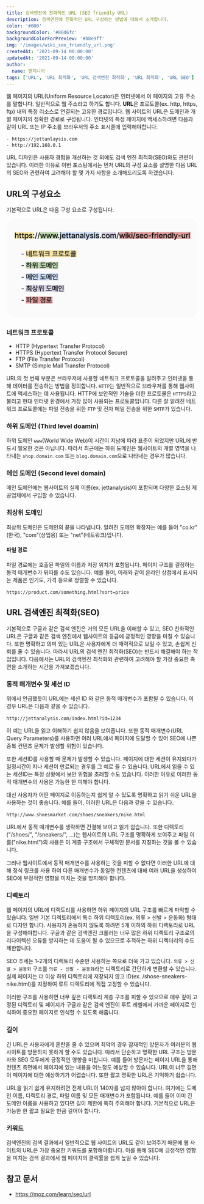 ```yaml
---
title: 검색엔진에 친화적인 URL (SEO friendly URL)
description: 검색엔진에 친화적인 URL 구성하는 방법에 대해서 소개합니다.
color: '#000'
backgroundColor: '#80d6fc'
backgroundColorForPreview: '#b8e9ff'
img: '/images/wiki_seo_friendly_url.png'
createdAt: '2021-09-14 00:00:00'
updatedAt: '2021-09-14 00:00:00'
author:
  name: 엔지니어
tags: ['URL', 'URL 최적화', 'URL 검색엔진 최적화', 'URL 최적화', 'URL SEO']
---
```


웹 페이지의 URL(Uniform Resource Locator)은 인터넷에서 이 페이지의 고유 주소를 말합니다. 일반적으로 웹 주소라고 하기도 합니다. **URL**은 프로토콜(ex. http, https, ftp) 내의 특정 리소스로 연결되는 고유한 경로입니다. 웹 사이트의 URL은 도메인과 개별 페이지의 정확한 경로로 구성됩니다. 인터넷의 특정 페이지에 액세스하려면 다음과 같이 URL 또는 IP 주소를 브라우저의 주소 표시줄에 입력해야합니다.

<!--more-->

```text
- https://jettanlaysis.com
- http://192.168.0.1
```

URL 디자인은 <nuxt-link to="/blog/user-experience">사용자 경험</nuxt-link>을 개선하는 것 외에도 검색 엔진 최적화(SEO)와도 관련이 있습니다. 이러한 이유로 이번 포스팅에서는 먼저 URL의 구성 요소를 설명한 다음 URL의 SEO와 관련하여 고려해야 할 몇 가지 사항을 소개해드리도록 하겠습니다.

## URL의 구성요소

기본적으로 URL은 다음 구성 요소로 구성됩니다.

![url 구조](/images/url-structure.png)

### 네트워크 프로토콜

- HTTP (Hypertext Transfer Protocol)
- HTTPS (Hypertext Transfer Protocol Secure)
- FTP (File Transfer Protocol)
- SMTP (Simple Mail Transfer Protocol)

URL의 첫 번째 부분은 브라우저에 사용할 네트워크 프로토콜을 알려주고 인터넷을 통해 데이터를 전송하는 방법을 정의합니다. `HTTP`는 일반적으로 브라우저를 통해 웹사이트에 액세스하는 데 사용됩니다. HTTP에 보안적인 기술을 더한 프로토콜은 `HTTPS`라고 불리고 현대 인터넷 환경에서 가장 많이 사용되는 프로토콜입니다. 다른 잘 알려진 네트워크 프로토콜에는 파일 전송을 위한 `FTP` 및 전자 메일 전송을 위한 `SMTP`가 있습니다.

### 하위 도메인 (Third level doamin)

하위 도메인 `www`(World Wide Web)이 시간이 지남에 따라 표준이 되었지만 URL에 반드시 필요한 것은 아닙니다. 따라서 최근에는 하위 도메인은 웹사이트의 개별 영역을 나타내는 `shop.domain.com` 또는 `blog.domain.com`으로 나타내는 경우가 많습니다.

### 메인 도메인 (Second level domain)

메인 도메인에는 웹사이트의 실제 이름(ex. jettanalysis)이 포함되며 다양한 호스팅 제공업체에서 구입할 수 있습니다.

### 최상위 도메인

최상위 도메인은 도메인의 끝을 나타냅니다. 알려진 도메인 확장자는 예를 들어 "co.kr"(한국), "com"(상업용) 또는 "net"(네트워크)입니다.

#### 파일 경로

파일 경로에는 호출된 파일의 이름과 저장 위치가 포함됩니다. 페이지 구조를 결정하는 동적 매개변수가 뒤따를 수도 있습니다. 예를 들어, 아래와 같이 온라인 상점에서 표시되는 제품은 인기도, 가격 등으로 정렬할 수 있습니다.

```text
https://product.com/something.html?sort=price
```

## URL 검색엔진 최적화(SEO)

기본적으로 구글과 같은 검색 엔진은 거의 모든 URL을 이해할 수 있고, SEO 친화적인 URL은 구글과 같은 검색 엔진에서 웹사이트의 등급에 긍정적인 영향을 미칠 수 있습니다. 또한 명확하고 의미 있는 URL은 사용자에게 더 매력적으로 보일 수 있고, 손쉽게 신뢰를 줄 수 있습니다. 따라서 URL의 검색 엔진 최적화(SEO)는 반드시 해결해야 하는 작업입니다. 다음에서는 URL의 검색엔진 최적화와 관련하여 고려해야 할 가장 중요한 측면을 소개하는 시간을 가져보겠습니다.

<simple-diagnosis title='검색엔진 친화적인 URL 최적화 진단하기' description='검색엔진 최적화를 위한 URL 구조 최적화를 진단해보세요.'></simple-diagnosis>

### 동적 매개변수 및 세션 ID

위에서 언급했듯이 URL에는 세션 ID 와 같은 동적 매개변수가 포함될 수 있습니다. 이 경우 URL은 다음과 같을 수 있습니다.

```text
http://jettanalysis.com/index.html?id=1234
```

이 예는 URL을 읽고 이해하기 쉽지 않음을 보여줍니다. 또한 동적 매개변수(URL Query Parameters)를 사용하면 여러 URL에서 페이지에 도달할 수 있어 SEO에 나쁜 중복 컨텐츠 문제가 발생할 위험이 있습니다.

또한 <nuxt-link to="/blog/session-id">세션ID</nuxt-link>를 사용할 때 문제가 발생할 수 있습니다. 페이지에 대한 세션이 유지되다가 일정시간이 지나 세션이 만료되는 경우를 그 예로 들 수 있습니다. URL에서 읽을 수 있는 세션ID는 특정 상황에서 보안 위험을 초래할 수도 있습니다. 이러한 이유로 이러한 동적 매개변수의 사용은 가능한 한 피해야 합니다.

대신 사용자가 어떤 페이지로 이동하는지 쉽게 알 수 있도록 명확하고 읽기 쉬운 URL을 사용하는 것이 좋습니다. 예를 들어, 이러한 URL은 다음과 같을 수 있습니다.

```text
http://www.shoesmarket.com/shoes/sneakers/nike.html
```

URL에서 동적 매개변수를 생략하면 간결해 보이고 읽기 쉽습니다. 또한 디렉토리("/shoes/", "/sneakers/", ...)는 웹사이트의 URL 구조를 명확하게 보여주고 파일 이름("nike.html")의 사용은 이 계층 구조에서 구체적인 문서를 지칭하는 것을 볼 수 있습니다.

그러나 웹사이트에서 동적 매개변수를 사용하는 것을 피할 수 없다면 이러한 URL에 대해 <nuxt-link to="/wiki/canonical-url-tag">정식 링크</nuxt-link>를 사용 하여 다른 매개변수가 동일한 컨텐츠에 대해 여러 URL을 생성하여 SEO에 부정적인 영향을 미치는 것을 방지해야 합니다.

### 디렉토리

웹 페이지의 URL에 디렉토리를 사용하면 하위 페이지의 URL 구조를 빠르게 파악할 수 있습니다. 일반 기본 디렉토리에서 특수 하위 디렉토리(ex. 의류 > 신발 > 운동화) 형태로 디자인 합니다. 사용자가 혼동하지 않도록 하려면 5개 이하의 하위 디렉토리로 URL을 구성해야합니다. 구글과 같은 검색엔진 크롤러는 너무 많은 하위 디렉토리 구조로의 리다이렉션 오류를 방지하는 데 도움이 될 수 있으므로 추적하는 하위 디렉터리의 수도 제한합니다.

SEO 추세는 1-2개의 디렉토리 수준만 사용하는 쪽으로 더욱 가고 있습니다. `의류 > 신발 > 운동화` 구조를 `의류 - 신발 - 운동화`라는 디렉토리로 간단하게 변환할 수 있습니다. 실제 페이지는 더 이상 하위 디렉토리에 저장되지 않고 ID(ex. /shose-sneakers-nike.html)를 지정하여 루트 디렉토리에 직접 고정할 수 있습니다.

이러한 구조를 사용하면 너무 깊은 디렉토리 계층 구조를 피할 수 있으므로 매우 깊이 고정된 디렉토리 및 페이지가 구글과 같은 검색 엔진이 루트 레벨에서 가까운 페이지로 인식하여 중요한 페이지로 인식할 수 있도록 해줍니다.

### 길이

긴 URL은 사용자에게 혼란을 줄 수 있으며 최악의 경우 잠재적인 방문자가 여러분의 웹 사이트를 방문하지 못하게 할 수도 있습니다. 따라서 단순하고 명확한 URL 구조는 방문자와 SEO 모두에게 긍정적인 영향을 미칩니다. 예를 들어 방문자는 페이지 URL을 통해 컨텐츠 측면에서 페이지에 있는 내용을 어느정도 예상할 수 있습니다. URL이 너무 길면 이 페이지에 대한 예상하기가 어렵습니다. 또한 짧고 명확한 URL은 기억하기 쉽습니다.

URL을 읽기 쉽게 유지하려면 전체 URL이 140자를 넘지 않아야 합니다. 여기에는 도메인 이름, 디렉토리 경로, 파일 이름 및 모든 매개변수가 포함됩니다. 예를 들어 이미 긴 도메인 이름을 사용하고 있다면 길이 제한에 특히 주의해야 합니다. 기본적으로 URL은 가능한 한 짧고 필요한 만큼 길어야 합니다.

### 키워드

검색엔진의 검색 결과에서 일반적으로 웹 사이트의 URL도 같이 보여주기 때문에 웹 사이트의 URL은 가장 중요한 키워드를 포함해야합니다. 이를 통해 SEO에 긍정적인 영향을 미치는 검색 결과에서 웹 페이지의 클릭률을 쉽게 높일 수 있습니다.

## 참고 문서

- https://moz.com/learn/seo/url
